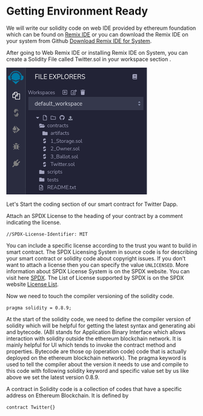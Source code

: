 # Getting Environment Ready 
We will write our solidity code on web IDE provided by ethereum foundation which can be found on [Remix IDE](https://remix.ethereum.org) or you can download the Remix IDE on your system from Github [Download Remix IDE for System](https://github.com/ethereum/remix-desktop/releases).

After going to Web Remix IDE or installing Remix IDE on System, you can create a Solidity File called Twitter.sol in your workspace section .
	
![File Created on Remix IDE](./../learn_src/learn_assets/filecreation.png)

Let's Start the coding section of our smart contract for Twitter Dapp. 

Attach an SPDX License to the heading of your contract by a comment indicating the license.

```
//SPDX-License-Identifier: MIT
```
You can include a specific license according to the trust you want to build in smart contract. The SPDX Licensing System in source code is for describing your smart contract or solidity code about copyright issues. If you don't want to attach a license then you can specify the value ```UNLICENSED```. More information about SPDX License System is on the SPDX website. You can visit here [SPDX](https://spdx.dev/). The List of License supported by SPDX is on the SPDX website [License List](https://spdx.org/licenses/).

Now we need to touch the compiler versioning of the solidity code.

```
pragma solidity = 0.8.9;
```
At the start of the solidity code, we need to define the compiler version of solidity which will be helpful for getting the latest syntax and generating abi and bytecode. (ABI stands for Application Binary Interface which allows interaction with solidity outside the ethereum blockchain network. It is mainly helpful for UI which tends to invoke the contract method and properties. Bytecode are those op (operation code) code that is actually deployed on the ethereum blockchain network). The pragma keyword is used to tell the compiler about the version it needs to use and compile to this code with following solidity keyword and specific value set by us like above we set the latest version 0.8.9.
  
A contract in Solidity code is a collection of codes that have a specific address on Ethereum Blockchain. It is defined by 
```
contract Twitter{}
``` 